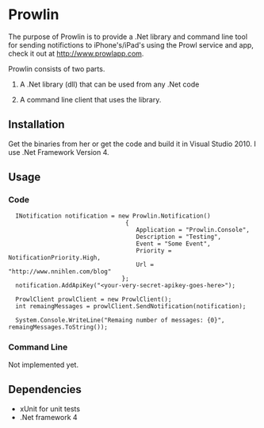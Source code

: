 ﻿Prowlin
=======

The purpose of Prowlin is to provide a .Net library and command line tool for sending notifictions to iPhone's/iPad's using the Prowl service and app, check it out at http://www.prowlapp.com.

Prowlin consists of two parts. 

1) A .Net library (dll) that can be used from any .Net code

2) A command line client that uses the library.

Installation
------------

Get the binaries from her or get the code and build it in Visual Studio 2010. I use .Net Framework Version 4.

Usage
-----
### Code


      INotification notification = new Prowlin.Notification()
	                                 {
 	                                    Application = "Prowlin.Console",
 	                                    Description = "Testing",
 	                                    Event = "Some Event",
 	                                    Priority = NotificationPriority.High,
 	                                    Url = "http://www.nnihlen.com/blog"
 	                                };
	  notification.AddApiKey("<your-very-secret-apikey-goes-here>");

	  ProwlClient prowlClient = new ProwlClient();
	  int remaingMessages = prowlClient.SendNotification(notification);
	
	  System.Console.WriteLine("Remaing number of messages: {0}", remaingMessages.ToString());



### Command Line

Not implemented yet.


Dependencies
------------

* xUnit for unit tests
* .Net framework 4

